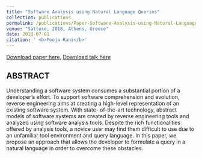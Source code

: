 ```yaml
---
title: "Software Analysis using Natural Language Queries"
collection: publications
permalink: /publications/Paper-Software-Analysis-using-Natural-Language-Queries
venue: "Sattose, 2018, Athens, Greece"
date: 2018-07-01
citation: ' <b>Pooja Rani</b>'
---
```


[Download paper here](https://poojaruhal.github.io/files/Paper-Software-Analysis-using-Natural-Language-Queries.pdf), 
[Download talk here](https://poojaruhal.github.io/files/Slides-Software-Analysis-using-Natural-Language-Queries.pdf)

## ABSTRACT
Understanding a software system consumes a substantial portion of a developer’s effort. 
To support software comprehension and evolution, reverse engineering aims at creating a high-level representation of an existing software system.
 With state- of-the-art technology, abstract models of software systems are created by reverse engineering tools and analyzed using software analysis tools.
 Despite the rich functionalities offered by analysis tools, a novice user may find them difficult to use due to an unfamiliar tool environment and query language. 
 In this paper, we propose an approach that allows the developer to formulate a query in a natural language in order to overcome these obstacles.
